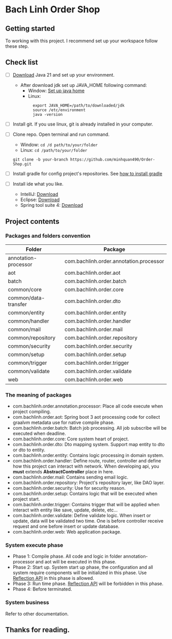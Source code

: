 # Bach Linh Order Shop

## Getting started

To working with this project. I recommend set up your workspace follow these step.

## Check list

- [ ] [Download](https://www.oracle.com/java/technologies/javase/jdk21-archive-downloads.html) Java 21 and set up
  your environment.
    - After download jdk set up JAVA_HOME following command:
      - Window: [Set up java home](https://confluence.atlassian.com/doc/setting-the-java_home-variable-in-windows-8895.html)
      - Linux:
        ```
          export JAVA_HOME=/path/to/downloaded/jdk
          source /etc/environment
          java -version
        ``` 
- [ ] Install git. If you use linux, git is already installed in your computer.
- [ ] Clone repo. Open terminal and run command.
    - Window: ```cd /d path/to/your/folder```
    - Linux: ```cd /path/to/your/folder```
  ```
  git clone -b your-branch https://github.com/minhquan490/Order-Shop.git
  ```
- [ ] Install gradle for config project's repositories.
  See [how to install gradle](https://www.tutorialspoint.com/gradle/gradle_installation.htm)

- [ ] Install ide what you like.
    - IntelliJ: [Download](https://www.jetbrains.com/toolbox-app/)
    - Eclipse: [Download](https://www.eclipse.org/downloads/)
    - Spring tool suite 4: [Download](https://spring.io/tools)

## Project contents

### Packages and folders convention

| Folder               | Package                                 |
|----------------------|-----------------------------------------|
| annotation-processor | com.bachlinh.order.annotation.processor |
| aot                  | com.bachlinh.order.aot                  |
| batch                | com.bachlinh.order.batch                |
| common/core          | com.bachlinh.order.core                 |
| common/data-transfer | com.bachlinh.order.dto                  |
| common/entity        | com.bachlinh.order.entity               |
| common/handler       | com.bachlinh.order.handler              |
| common/mail          | com.bachlinh.order.mail                 |
| common/repository    | com.bachlinh.order.repository           |
| common/security      | com.bachlinh.order.security             |
| common/setup         | com.bachlinh.order.setup                |
| common/trigger       | com.bachlinh.order.trigger              |
| common/validate      | com.bachlinh.order.validate             |
| web                  | com.bachlinh.order.web                  |

### The meaning of packages

- com.bachlinh.order.annotation.processor: Place all code execute when project compiling.
- com.bachlinh.order.aot: Spring boot 3 aot processing code for collect graalvm metadata use for native compile phase.
- com.bachlinh.order.batch: Batch job processing. All job subscribe will be executed when deadline.
- com.bachlinh.order.core: Core system heart of project.
- com.bachlinh.order.dto: Dto mapping system. Support map entity to dto or dto to entity.
- com.bachlinh.order.entity: Contains logic processing in domain system.
- com.bachlinh.order.handler: Define route, router, controller and define how this project can interact with network.
  When developing api, you <b>must</b> extends <b>AbstractController</b> place in here.
- com.bachlinh.order.mail: Contains sending email logic.
- com.bachlinh.order.repository: Project's repository layer, like DAO layer.
- com.bachlinh.order.security: Use for security reason.
- com.bachlinh.order.setup: Contains logic that will be executed when project start.
- com.bachlinh.order.trigger: Contains trigger that will be applied when interact with entity like save, update, delete,
  etc...
- com.bachlinh.order.validate: Define validate logic. When insert or update, data will be validated two time. One is
  before controller receive request and one before insert or update database.
- com.bachlinh.order.web: Web application package.

### System execute phase

- Phase 1: Compile phase. All code and logic in folder annotation-processor and aot will be executed in this phase.
- Phase 2: Start up. System start up phase, the configuration and all system require components will be initialized in
  this phase. Use [Reflection API](https://www.oracle.com/technical-resources/articles/java/javareflection.html) in this
  phase is allowed.
- Phase 3: Run time
  phase. [Reflection API](https://www.oracle.com/technical-resources/articles/java/javareflection.html) will be
  forbidden in this phase.
- Phase 4: Before terminated.

### System business

Refer to other documentation.

## Thanks for reading.
